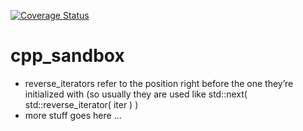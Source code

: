 [![Coverage Status](https://coveralls.io/repos/github/rafald/cpp_sandbox/badge.svg?branch=master)](https://coveralls.io/github/rafald/cpp_sandbox?branch=master)

# cpp_sandbox

* reverse_iterators refer to the position right before the one they’re initialized with (so usually they are used like std::next( std::reverse_iterator( iter ) )
* more stuff goes here ...
